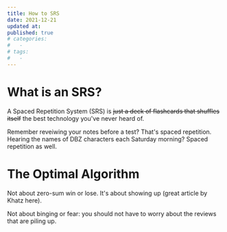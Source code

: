 ```yaml
---
title: How to SRS
date: 2021-12-21
updated at: 
published: true
# categories:
#   - 
# tags:
#   - 
---
```

# What is an SRS?

A Spaced Repetition System (SRS) is ~~just a deck of flashcards that shuffles itself~~ the best technology you've never heard of.

Remember reveiwing your notes before a test? That's spaced repetition. Hearing the names of DBZ characters each Saturday morning? Spaced repetition as well. 

# The Optimal Algorithm 


Not about zero-sum win or lose. It's about showing up (great article by Khatz here). 


Not about binging or fear: you should not have to worry about the reviews that are piling up. 